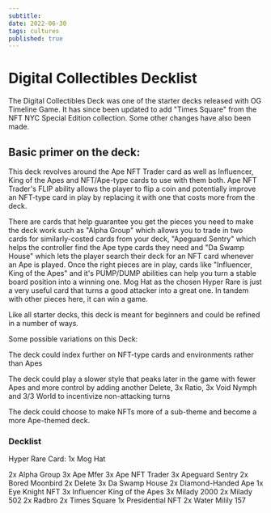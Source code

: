 ```yaml
---
subtitle:
date: 2022-06-30
tags: cultures
published: true
---
```


# Digital Collectibles Decklist

The Digital Collectibles Deck was one of the starter decks released with OG Timeline Game. It has since been updated to add "Times Square" from the NFT NYC Special Edition collection. Some other changes have also been made.

## Basic primer on the deck:

This deck revolves around the Ape NFT Trader card as well as Influencer, King of the Apes and NFT/Ape-type cards to use with them both. Ape NFT Trader's FLIP ability allows the player to flip a coin and potentially improve an NFT-type card in play by replacing it with one that costs more from the deck. 

There are cards that help guarantee you get the pieces you need to make the deck work such as "Alpha Group" which allows you to trade in two cards for similarly-costed cards from your deck, "Apeguard Sentry" which helps the controller find the Ape type cards they need and "Da Swamp House" which lets the player search their deck for an NFT card whenever an Ape is played. Once the right pieces are in play, cards like "Influencer, King of the Apes" and it's PUMP/DUMP abilities can help you turn a stable board position into a winning one. Mog Hat as the chosen Hyper Rare is just a very useful card that turns a good attacker into a great one. In tandem with other pieces here, it can win a game.

Like all starter decks, this deck is meant for beginners and could be refined in a number of ways. 

Some possible variations on this Deck:

The deck could index further on NFT-type cards and environments rather than Apes

The deck could play a slower style that peaks later in the game with fewer Apes and more control by adding another Delete, 3x Ratio, 3x Void Nymph and 3/3 World to incentivize non-attacking turns

The deck could choose to make NFTs more of a sub-theme and become a more Ape-themed deck.

### Decklist

Hyper Rare Card: 1x Mog Hat

2x Alpha Group
3x Ape Mfer
3x Ape NFT Trader
3x Apeguard Sentry
2x Bored Moonbird
2x Delete
3x Da Swamp House
2x Diamond-Handed Ape
1x Eye Knight NFT
3x Influencer King of the Apes
3x Milady 2000
2x Milady 502
2x Radbro
2x Times Square
1x Presidential NFT
2x Water Milily 157